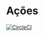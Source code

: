 # Ações

[![CircleCI](https://circleci.com/gh/TiuTalk/acoes/tree/master.svg?style=svg&circle-token=e676891e1274e8962c6e499c2ee9290bdc6e9a3f)](https://circleci.com/gh/TiuTalk/acoes/tree/master)

